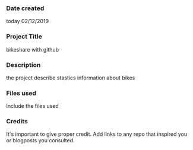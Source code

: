 ### Date created
today 02/12/2019

### Project Title
bikeshare with github

### Description
the project describe stastics information about bikes

### Files used
Include the files used

### Credits
It's important to give proper credit. Add links to any repo that inspired you or blogposts you consulted.

